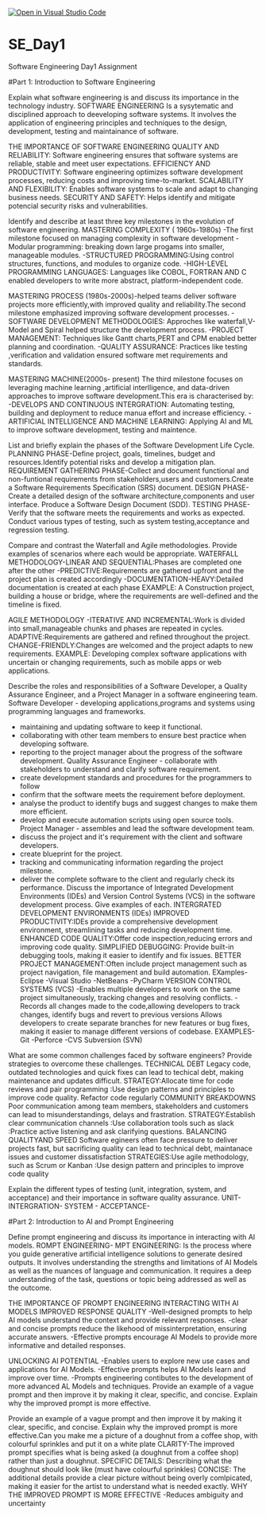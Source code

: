 [![Open in Visual Studio Code](https://classroom.github.com/assets/open-in-vscode-2e0aaae1b6195c2367325f4f02e2d04e9abb55f0b24a779b69b11b9e10269abc.svg)](https://classroom.github.com/online_ide?assignment_repo_id=18405587&assignment_repo_type=AssignmentRepo)
# SE_Day1
Software Engineering Day1 Assignment

#Part 1: Introduction to Software Engineering

Explain what software engineering is and discuss its importance in the technology industry.
SOFTWARE ENGINEERING 
Is a sysytematic and disciplined approach to deeveloping software systems. It involves the application of engineering principles and techniques to the design, development, testing and maintainance of software.

THE IMPORTANCE OF SOFTWARE ENGINEERING
QUALITY AND RELIABILITY: Software engineering ensures that software systems are reliable, stable and meet user expectations.
EFFICIENCY AND PRODUCTIVITY: Software engineering optimizes software development processes, reducing costs and improving time-to-market.
SCALABILITY AND FLEXIBILITY: Enables software systems to scale and adapt to changing business needs.
SECURITY AND SAFETY: Helps identify and mitigate potencial security risks and vulnerabilities.

Identify and describe at least three key milestones in the evolution of software engineering.
MASTERING COMPLEXITY ( 1960s-1980s) -The first milestone focused on managing complexity in software development
-Modular programming: breaking down large progams into smaller, manageable modules.
-STRUCTURED PROGRAMMING:Using control structures, functions, and modules to organize code.
-HIGH-LEVEL PROGRAMMING LANGUAGES: Languages like COBOL, FORTRAN AND C enabled developers to write more abstract, platform-independent code.

MASTERING PROCESS (1980s-2000s)-helped teams deliver software projects more efficiently,with improved quality and reliability.The second milestone emphasized improving software development processes.
-SOFTWARE DEVELOPMENT METHODOLOGIES: Approches like waterfall,V-Model and Spiral helped structure the development process.
-PROJECT MANAGEMENT: Techniques like Gantt charts,PERT and CPM enabled better planning and coordination.
-QUALITY ASSURANCE: Practices like testing ,verification and validation ensured software met requirements and standards.

MASTERING MACHINE(2000s- present)
The third milestone focuses on leveraging machine learning ,artificial interlligence, and data-driven approaches to improve software development.This era is characterised by:
-DEVELOPS AND CONTINUOUS INTERGRATION: Automating testing, building and deployment to reduce manua effort and increase efficiency.
-ARTIFICIAL INTELLIGENCE AND MACHINE LEARNING: Applying AI and ML to improve software development, testing and maintence.

List and briefly explain the phases of the Software Development Life Cycle.
PLANNING PHASE-Define project, goals, timelines, budget and resources.Identify potential risks and develop a mitigation plan.
REQUIREMENT GATHERING PHASE-Collect and document functional and non-funtional requirements from stakeholders,users and customers.Create a Software Requirements Specification (SRS) document.
DESIGN PHASE-Create a detailed design of the software architecture,components and user interface. Produce a Software Design Document (SDD).
TESTING PHASE-Verify that the software meets the requirements and works as expected. Conduct various types of testing, such as system testing,acceptance and regression testing.


Compare and contrast the Waterfall and Agile methodologies. Provide examples of scenarios where each would be appropriate.
WATERFALL METHODOLOGY-LINEAR AND SEQUENTIAL:Phases are completed one after the other
-PREDICTIVE:Requirements are gathered upfront and the project plan is created accordingly
-DOCUMENTATION-HEAVY:Detailed documentation is created at each phase
EXAMPLE: A Construction project, building a house or bridge, where the requirements are well-defined and the timeline is fixed.

AGILE METHODOLOGY -ITERATIVE AND INCREMENTAL:Work is divided into small,manageable chunks and phases are repeated in cycles.
ADAPTIVE:Requirements are gathered and refined throughout the project.
CHANGE-FRIENDLY:Changes are welcomed and the project adapts to new requirements.
EXAMPLE: Developing complex software applications with uncertain or changing requirements, such as mobile apps or web applications.

Describe the roles and responsibilities of a Software Developer, a Quality Assurance Engineer, and a Project Manager in a software engineering team.
Software Developer - developing applications,programs and systems using programming languages and frameworks.
 - maintaining and updating software to keep it functional. 
- collaborating with other team members to ensure best practice when developing software.
 - reporting to the project manager about the progress of the software development.
Quality Assurance Engineer - collaborate with stakeholders to understand and clarify software requirement.
 - create development standards and procedures for the programmers to follow
 - confirm that the software meets the requirement before deployment. 
- analyse the product to identify bugs and suggest changes to make them more efficient. 
- develop and execute automation scripts using open source tools.
Project Manager - assembles and lead the software development team.
 - discuss the project and it's requirement with the client and software developers.
 - create blueprint for the project.
 - tracking and communicating information regarding the project milestone.
 - deliver the complete software to the client and regularly check its performance.
Discuss the importance of Integrated Development Environments (IDEs) and Version Control Systems (VCS) in the software development process. Give examples of each.
INTERGRATED DEVELOPMENT ENVIRONMENTS (IDEs)
IMPROVED PRODUCTIVITY:IDEs provide a comprehensive development environment, streamlining tasks and reducing development time.
ENHANCED CODE QUALITY:Offer code inspection,reducing errors and improving code quality.
SIMPLIFIED DEBUGGING: Provide built-in debugging tools, making it easier to identify and fix issues.
BETTER PROJECT MANAGEMENT:Often include project management such as project navigation, file management  and build automation. 
EXamples-Eclipse
        -Visual Studio
        -NetBeans 
        -PyCharm
VERSION CONTROL SYSTEMS (VCS)
-Enables multiple developers to work on the same project simultaneously, tracking changes and resolving conflicts.
-Records all changes made to the code,allowing developers to track changes, identify bugs and revert to previous versions
Allows developers to create separate branches for new features or bug fixes, making it easier to manage different versions of codebase.
EXAMPLES- Git
        -Perforce
        -CVS
        Subversion (SVN)

What are some common challenges faced by software engineers? Provide strategies to overcome these challenges.
TECHNICAL DEBT
Legacy code, outdated technologies and quick fixes can lead to techical debt, making maintenance and updates difficult.
STRATEGY:Allocate time for code reviews and pair programming
        :Use design patterns and principles to improve code quality.
        Refactor code regularly
COMMUNITY BREAKDOWNS
Poor communication among team members, stakeholders and customers can lead to misunderstandings, delays and frastration.
STRATEGY:Establish clear communication channels
        :Use collaboration tools such as slack
        :Practice active listening and ask clarifying questions.
BALANCING QUALITYAND SPEED
Software egineers often face pressure to deliver projects fast, but sacrificing quality can lead to technical debt, maintanace issues and customer dissatisfaction
STRATEGIES:Use agile methodology, such as Scrum or Kanban
          :Use design pattern and principles to improve code quality


Explain the different types of testing (unit, integration, system, and acceptance) and their importance in software quality assurance.
UNIT-
INTERGRATION-
SYSTEM -
ACCEPTANCE-

#Part 2: Introduction to AI and Prompt Engineering


Define prompt engineering and discuss its importance in interacting with AI models.
ROMPT ENGINEERING- MPT ENGINEERING: Is the process where you guide generative artificial intelligence solutions to generate desired outputs. It involves understanding the strengths and limitations of AI Models as well as the nuances of language and communication. It requires a deep understanding of the task, questions or topic being addressed as well as the outcome.

THE IMPORTANCE OF PROMPT ENGINEERING INTERACTING WITH AI MODELS
IMPROVED RESPONSE QUALITY
-Well-designed prompts to help AI models understand the context and provide relevant responses.
-clear and concise prompts reduce the likehood of missinterpretation, ensuring accurate answers.
-Effective prompts encourage AI Models to provide more informative and detailed responses.

UNLOCKING AI POTENTIAL
-Enables users to explore new use cases and applications for AI Models.
-Effective prompts helps AI Models learn and improve over time.
-Prompts engineering contibutes to the development of more advanced AL Models and techniques.
Provide an example of a vague prompt and then improve it by making it clear, specific, and concise. Explain why the improved prompt is more effective.

Provide an example of a vague prompt and then improve it by making it clear, specific, and concise. Explain why the improved prompt is more effective.Can you make me a picture of a doughnut from a coffee shop, with colourful sprinkles and put it on a white plate
CLARITY-The improved prompt specifies what is being asked (a doughnut from a coffee shop) rather than just a doughnut.
SPECIFIC DETAILS: Describing what the doughnut should look like (must have colourful sprinkles)
CONCISE: The additional details provide a clear picture without being overly comlpicated, making it easier for the artist to understand what is needed exactly.
WHY THE IMPROVED PROMPT IS MORE EFFECTIVE
-Reduces ambiguity and uncertainty 


